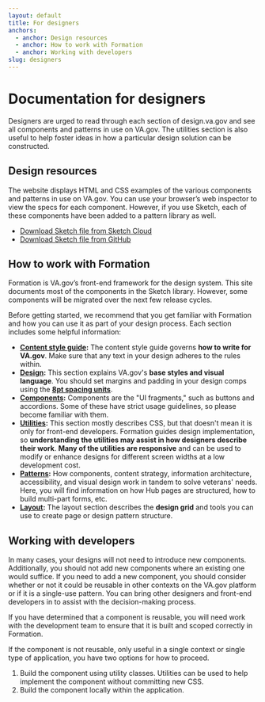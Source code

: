 ```yaml
---
layout: default
title: For designers
anchors:
  - anchor: Design resources
  - anchor: How to work with Formation
  - anchor: Working with developers
slug: designers
---
```


# Documentation for designers

<div class="va-introtext">
Designers are urged to read through each section of design.va.gov and see all components and patterns in use on VA.gov. The utilities section is also useful to help foster ideas in how a particular design solution can be constructed.
</div>

## Design resources

The website displays HTML and CSS examples of the various components and patterns in use on VA.gov. You can use your browser’s web inspector to view the specs for each component. However, if you use Sketch, each of these components have been added to a pattern library as well.

<ul class="usa-unstyled-list">
  <li><a href="{{ site.sketch_cloud_link }}"><span class="fa fa-download vads-u-display--inline-block vads-u-margin-right--1"></span>Download Sketch file from Sketch Cloud</a></li>
  <li><a href="{{ site.sketch_github_link }}"><span class="fa fa-download vads-u-display--inline-block vads-u-margin-right--1"></span>Download Sketch file from GitHub</a></li>
</ul>

## How to work with Formation

Formation is VA.gov’s front-end framework for the design system. This site documents most of the components in the Sketch library. However, some components will be migrated over the next few release cycles.

Before getting started, we recommend that you get familiar with Formation and how you can use it as part of your design process. Each section includes some helpful information:

- **[Content style guide](../content-style-guide):** The content style guide governs **how to write for VA.gov**. Make sure that any text in your design adheres to the rules within.
- **[Design](../design):** This section explains VA.gov's **base styles and visual language**. You should set margins and padding in your design comps using the **[8pt spacing units](../design/spacing-units)**.
- **[Components](../components):** Components are the "UI fragments," such as buttons and accordions. Some of these have strict usage guidelines, so please become familiar with them.
- **[Utilities](../utilities):** This section mostly describes CSS, but that doesn't mean it is only for front-end developers. Formation guides design implementation, so **understanding the utilities may assist in how designers describe their work**. **Many of the utilities are responsive** and can be used to modify or enhance designs for different screen widths at a low development cost.
- **[Patterns](../patterns):**  How components, content strategy, information architecture, accessibility, and visual design work in tandem to solve veterans' needs. Here, you will find information on how Hub pages are structured, how to build multi-part forms, etc.
- **[Layout](../layout):** The layout section describes the **design grid** and tools you can use to create page or design pattern structure.

## Working with developers  

In many cases, your designs will not need to introduce new components. Additionally, you should not add new components where an existing one would suffice. If you need to add a new component, you should consider whether or not it could be reusable in other contexts on the VA.gov platform or if it is a single-use pattern. You can bring other designers and front-end developers in to assist with the decision-making process.

If you have determined that a component is reusable, you will need work with the development team to ensure that it is built and scoped correctly in Formation.

If the component is not reusable, only useful in a single context or single type of application, you have two options for how to proceed.

1. Build the component using utility classes. Utilities can be used to help implement the component without committing new CSS.
2. Build the component locally within the application.